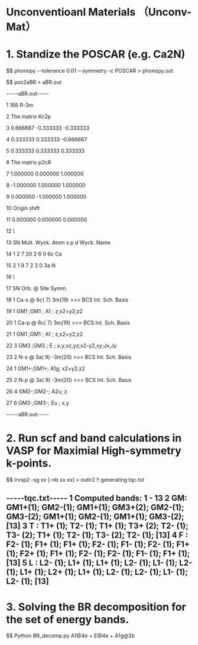 # Unconventioanl Materials （Unconv-Mat）

# 1. Standize the POSCAR (e.g. Ca2N)

$$ phonopy  --tolerance 0.01 --symmetry -c POSCAR > phonopy.out

$$ pos2aBR > aBR.out


-----aBR.out-----

  1          166 R-3m
  
  2  The matrix Kc2p
  
  3     0.666667   -0.333333   -0.333333
  
  4     0.333333    0.333333   -0.666667
  
  5     0.333333    0.333333    0.333333
  
  6  The matrix p2cR
  
  7     1.000000    0.000000    1.000000
  
  8    -1.000000    1.000000    1.000000
  
  9     0.000000   -1.000000    1.000000
  
 10  Origin shift
 
 11     0.000000    0.000000    0.000000
 
 12  \\
 
 13   SN  Mult. Wyck. Atom  s    p    d  Wyck. Name
 
 14     1    2    7   20    2    6    0    6c   Ca
 
 15     2    1    9    7    2    3    0    3a   N
 
 16  \\
 
 17   SN  Orb. @ Site     Symm.
 
 18    1  Ca-s @ 6c( 7)    3m(19) >>>   BCS  Int. Sch.      Basis
 
 19                                  1  GM1 ;GM1 ; A1 ;     z;x2+y2;z2
 
 20    1  Ca-p @ 6c( 7)    3m(19) >>>   BCS  Int. Sch.      Basis
 
 21                                  1  GM1 ;GM1 ; A1 ;     z;x2+y2;z2
 
 22                                  3  GM3 ;GM3 ; E  ;     x,y;xz,yz;x2-y2,xy;Jx,Jy
 
 23    2   N-s @ 3a( 9)   -3m(20) >>>   BCS  Int. Sch.      Basis
 
 24                                  1  GM1+;GM1+; A1g;     x2+y2;z2
 
 25    2   N-p @ 3a( 9)   -3m(20) >>>   BCS  Int. Sch.      Basis
 
 26                                  4  GM2-;GM2-; A2u;     z
 
 27                                  6  GM3-;GM3-; Eu ;     x,y
 
-----aBR.out-----


# 2. Run scf and band calculations in VASP for Maximial High-symmetry k-points.
$$ irvsp2 -sg xx [-nb xx xx] > outir2   !! generating tqc.txt 

-----tqc.txt-----
  1 Computed bands:  1 - 13
  2 GM: GM1+(1); GM2-(1); GM1+(1); GM3+(2); GM2-(1); GM3-(2); GM1+(1); GM2-(1); GM1+(1); GM3-(2); [13]
  3 T : T1+ (1); T2- (1); T1+ (1); T3+ (2); T2- (1); T3- (2); T1+ (1); T2- (1); T3- (2); T2- (1); [13]
  4 F : F2- (1); F1+ (1); F1+ (1); F2- (1); F1- (1); F2- (1); F1+ (1); F2+ (1); F1+ (1); F2- (1); F2- (1); F1- (1); F1+ (1); [13]
  5 L : L2- (1); L1+ (1); L1+ (1); L2- (1); L1- (1); L2- (1); L1+ (1); L2+ (1); L1+ (1); L2- (1); L2- (1); L1- (1); L2- (1); [13]
----------------

# 3. Solving the BR decomposition for the set of energy bands.
$$ Python BR_decomp.py 
  A1@4e + E@4e + A1g@2b
